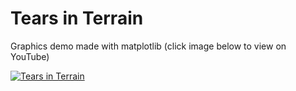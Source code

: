 # Tears in Terrain
Graphics demo made with matplotlib (click image below to view on YouTube)

[![Tears in Terrain](https://img.youtube.com/vi/SKytAe87tdY/0.jpg)](https://www.youtube.com/watch?v=SKytAe87tdY)